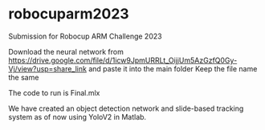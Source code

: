 # robocuparm2023
Submission for Robocup ARM Challenge 2023

Download the neural network from https://drive.google.com/file/d/1icw9JpmURRLt_OijjUm5AzGzfQ0Gy-Vj/view?usp=share_link and paste it into the main folder
Keep the file name the same

The code to run is Final.mlx

We have created an object detection network and slide-based tracking system as of now using YoloV2 in Matlab.
